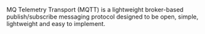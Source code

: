 MQ Telemetry Transport (MQTT) is a lightweight broker-based publish/subscribe messaging protocol designed to be open, simple, lightweight and easy to implement.
